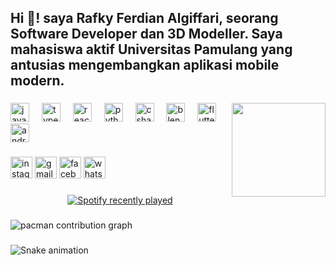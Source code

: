 <h2 align="left">Hi 👋! saya Rafky Ferdian Algiffari, seorang Software Developer dan 3D Modeller. Saya mahasiswa aktif Universitas Pamulang yang antusias mengembangkan aplikasi mobile modern.</h2>

###

<img align="right" height="150" src="https://media.tenor.com/j4yXf6NiqAoAAAAi/chibi-anime-boy.gif"  />

###

<div align="left">
  <img src="https://cdn.jsdelivr.net/gh/devicons/devicon/icons/javascript/javascript-original.svg" height="30" alt="javascript logo"  />
  <img width="12" />
  <img src="https://cdn.jsdelivr.net/gh/devicons/devicon/icons/typescript/typescript-original.svg" height="30" alt="typescript logo"  />
  <img width="12" />
  <img src="https://cdn.jsdelivr.net/gh/devicons/devicon/icons/react/react-original.svg" height="30" alt="react logo"  />
  <img width="12" />
  <img src="https://cdn.jsdelivr.net/gh/devicons/devicon/icons/python/python-original.svg" height="30" alt="python logo"  />
  <img width="12" />
  <img src="https://cdn.jsdelivr.net/gh/devicons/devicon/icons/csharp/csharp-original.svg" height="30" alt="csharp logo"  />
  <img width="12" />
  <img src="https://cdn.jsdelivr.net/gh/devicons/devicon/icons/blender/blender-original.svg" height="30" alt="blender logo"  />
  <img width="12" />
  <img src="https://cdn.jsdelivr.net/gh/devicons/devicon/icons/flutter/flutter-original.svg" height="30" alt="flutter logo"  />
  <img width="12" />
  <img src="https://cdn.jsdelivr.net/gh/devicons/devicon/icons/android/android-original.svg" height="30" alt="android logo"  />
</div>

###

<div align="left">
  <img src="https://img.shields.io/static/v1?message=Instagram&logo=instagram&label=&color=E4405F&logoColor=white&labelColor=&style=for-the-badge" height="35" alt="instagram logo"  />
  <img src="https://img.shields.io/static/v1?message=Gmail&logo=gmail&label=&color=D14836&logoColor=white&labelColor=&style=for-the-badge" height="35" alt="gmail logo"  />
  <img src="https://img.shields.io/static/v1?message=Facebook&logo=facebook&label=&color=1877F2&logoColor=white&labelColor=&style=for-the-badge" height="35" alt="facebook logo"  />
  <img src="https://img.shields.io/static/v1?message=Whatsapp&logo=whatsapp&label=&color=25D366&logoColor=white&labelColor=&style=for-the-badge" height="35" alt="whatsapp logo"  />
</div>

###

<div align="center">
  <a href="https://open.spotify.com/user/312inrvhm7dlxzs74k5hf3ug55ua">
    <img src="https://spotify-recently-played-readme.vercel.app/api?user=312inrvhm7dlxzs74k5hf3ug55ua&count=3&unique=false" alt="Spotify recently played"  />
  </a>
</div>

###

<picture>
  <source media="(prefers-color-scheme: dark)" srcset="https://raw.githubusercontent.com/rafkyfedianalgiffari/rafkyfedianalgiffari/output/pacman-contribution-graph-dark.svg">
  <source media="(prefers-color-scheme: light)" srcset="https://raw.githubusercontent.com/rafkyfedianalgiffari/rafkyfedianalgiffari/output/pacman-contribution-graph.svg">
  <img alt="pacman contribution graph" src="https://raw.githubusercontent.com/rafkyfedianalgiffari/rafkyfedianalgiffari/output/pacman-contribution-graph.svg">
</picture>

###

<img src="https://raw.githubusercontent.com/rafkyfedianalgiffari/rafkyfedianalgiffari/output/snake.svg" alt="Snake animation" />

###
